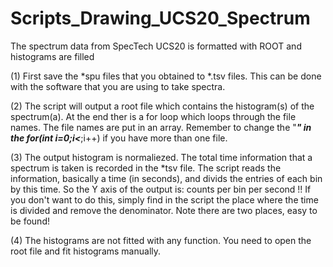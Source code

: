 # Scripts_Drawing_UCS20_Spectrum
The spectrum data from SpecTech UCS20 is formatted with ROOT and histograms are filled

(1) First save the *spu files that you obtained to *.tsv files. This can be done with the software that you are using to take spectra.

(2) The script will output a root file which contains the histogram(s) of the spectrum(a). At the end ther is a for loop which loops through the file names. The file names are put in an array. Remember to change the "***" in the for(int i=0;i<***;i++) if you have more than one file.

(3) The output histogram is normaliezed. The total time information that a spectrum is taken is recorded in the *tsv file. The script reads the information, basically a time (in seconds), and divids the entries of each bin by this time. So the Y axis of the output is: counts per bin per second !!
    If you don't want to do this, simply find in the script the place where the time is divided and remove the denominator. Note there are two places, easy to be found!
    
(4) The histograms are not fitted with any function. You need to open the root file and fit histograms manually.
